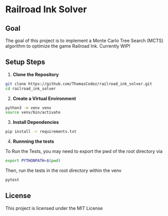 # Railroad Ink Solver

## Goal
The goal of this project is to implement a Monte Carlo Tree Search (MCTS) algorithm to optimize the game Railroad Ink. Currently WIP!

## Setup Steps

1. **Clone the Repository**
  ```sh
  git clone https://github.com/ThomasCodez/railroad_ink_solver.git
  cd railroad_ink_solver
  ```
  

2. **Create a Virtual Environment**
  ```sh
  python3 -m venv venv
  source venv/bin/activate 
  ```

3. **Install Dependencies**
  ```sh
  pip install -r requirements.txt
  ```

4. **Runnning the tests**

  To Run the Tests, you may need to export the pwd of the root directory via 
  ```sh 
  export PYTHONPATH=$(pwd)
  ```
  Then, run the tests in the root directory within the venv 
  ```sh 
  pytest 
  ``` 

## License
This project is licensed under the MIT License
